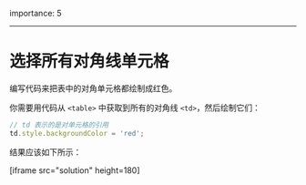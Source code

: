 importance: 5

---

# 选择所有对角线单元格

编写代码来把表中的对角单元格都绘制成红色。

你需要用代码从 `<table>` 中获取到所有的对角线 `<td>`，然后绘制它们：

```js
// td 表示的是对单元格的引用
td.style.backgroundColor = 'red';
```

结果应该如下所示：

[iframe src="solution" height=180]
